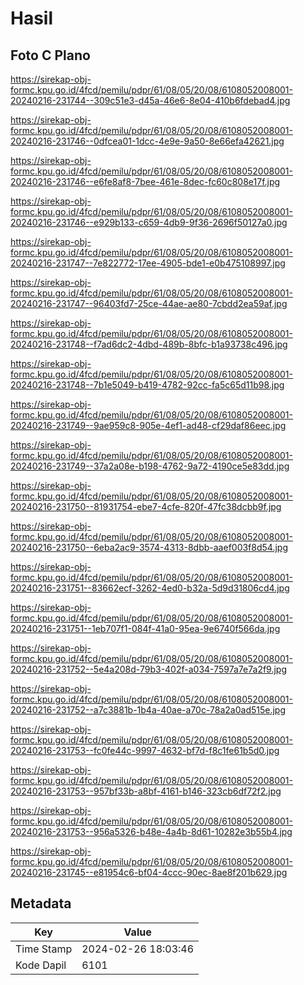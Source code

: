 # Hasil

## Foto C Plano

https://sirekap-obj-formc.kpu.go.id/4fcd/pemilu/pdpr/61/08/05/20/08/6108052008001-20240216-231744--309c51e3-d45a-46e6-8e04-410b6fdebad4.jpg

https://sirekap-obj-formc.kpu.go.id/4fcd/pemilu/pdpr/61/08/05/20/08/6108052008001-20240216-231746--0dfcea01-1dcc-4e9e-9a50-8e66efa42621.jpg

https://sirekap-obj-formc.kpu.go.id/4fcd/pemilu/pdpr/61/08/05/20/08/6108052008001-20240216-231746--e6fe8af8-7bee-461e-8dec-fc60c808e17f.jpg

https://sirekap-obj-formc.kpu.go.id/4fcd/pemilu/pdpr/61/08/05/20/08/6108052008001-20240216-231746--e929b133-c659-4db9-9f36-2696f50127a0.jpg

https://sirekap-obj-formc.kpu.go.id/4fcd/pemilu/pdpr/61/08/05/20/08/6108052008001-20240216-231747--7e822772-17ee-4905-bde1-e0b475108997.jpg

https://sirekap-obj-formc.kpu.go.id/4fcd/pemilu/pdpr/61/08/05/20/08/6108052008001-20240216-231747--96403fd7-25ce-44ae-ae80-7cbdd2ea59af.jpg

https://sirekap-obj-formc.kpu.go.id/4fcd/pemilu/pdpr/61/08/05/20/08/6108052008001-20240216-231748--f7ad6dc2-4dbd-489b-8bfc-b1a93738c496.jpg

https://sirekap-obj-formc.kpu.go.id/4fcd/pemilu/pdpr/61/08/05/20/08/6108052008001-20240216-231748--7b1e5049-b419-4782-92cc-fa5c65d11b98.jpg

https://sirekap-obj-formc.kpu.go.id/4fcd/pemilu/pdpr/61/08/05/20/08/6108052008001-20240216-231749--9ae959c8-905e-4ef1-ad48-cf29daf86eec.jpg

https://sirekap-obj-formc.kpu.go.id/4fcd/pemilu/pdpr/61/08/05/20/08/6108052008001-20240216-231749--37a2a08e-b198-4762-9a72-4190ce5e83dd.jpg

https://sirekap-obj-formc.kpu.go.id/4fcd/pemilu/pdpr/61/08/05/20/08/6108052008001-20240216-231750--81931754-ebe7-4cfe-820f-47fc38dcbb9f.jpg

https://sirekap-obj-formc.kpu.go.id/4fcd/pemilu/pdpr/61/08/05/20/08/6108052008001-20240216-231750--6eba2ac9-3574-4313-8dbb-aaef003f8d54.jpg

https://sirekap-obj-formc.kpu.go.id/4fcd/pemilu/pdpr/61/08/05/20/08/6108052008001-20240216-231751--83662ecf-3262-4ed0-b32a-5d9d31806cd4.jpg

https://sirekap-obj-formc.kpu.go.id/4fcd/pemilu/pdpr/61/08/05/20/08/6108052008001-20240216-231751--1eb707f1-084f-41a0-95ea-9e6740f566da.jpg

https://sirekap-obj-formc.kpu.go.id/4fcd/pemilu/pdpr/61/08/05/20/08/6108052008001-20240216-231752--5e4a208d-79b3-402f-a034-7597a7e7a2f9.jpg

https://sirekap-obj-formc.kpu.go.id/4fcd/pemilu/pdpr/61/08/05/20/08/6108052008001-20240216-231752--a7c3881b-1b4a-40ae-a70c-78a2a0ad515e.jpg

https://sirekap-obj-formc.kpu.go.id/4fcd/pemilu/pdpr/61/08/05/20/08/6108052008001-20240216-231753--fc0fe44c-9997-4632-bf7d-f8c1fe61b5d0.jpg

https://sirekap-obj-formc.kpu.go.id/4fcd/pemilu/pdpr/61/08/05/20/08/6108052008001-20240216-231753--957bf33b-a8bf-4161-b146-323cb6df72f2.jpg

https://sirekap-obj-formc.kpu.go.id/4fcd/pemilu/pdpr/61/08/05/20/08/6108052008001-20240216-231753--956a5326-b48e-4a4b-8d61-10282e3b55b4.jpg

https://sirekap-obj-formc.kpu.go.id/4fcd/pemilu/pdpr/61/08/05/20/08/6108052008001-20240216-231745--e81954c6-bf04-4ccc-90ec-8ae8f201b629.jpg


## Metadata

| Key        | Value               |
| ---------- | ------------------- |
| Time Stamp | 2024-02-26 18:03:46 |
| Kode Dapil | 6101                |



